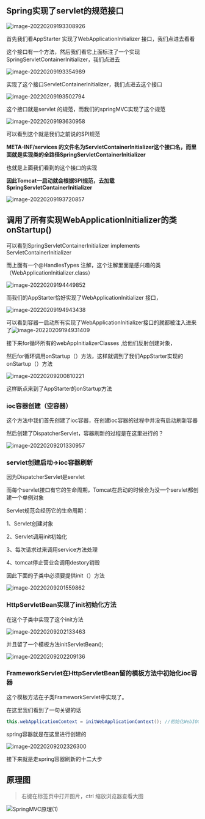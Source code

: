 

## Spring实现了servlet的规范接口

![image-20220209193308926](https://image.imxyu.cn/file/image-20220209193308926.png)

首先我们看AppStarter 实现了WebApplicationInitializer 接口，我们点进去看看

这个接口有一个方法，然后我们看它上面标注了一个实现SpringServletContainerInitializer，我们点进去

![image-20220209193354989](https://image.imxyu.cn/file/image-20220209193354989.png)

实现了这个接口ServletContainerInitializer，我们点进去这个接口

![image-20220209193502794](https://image.imxyu.cn/file/image-20220209193502794.png)

这个接口就是servlet 的规范，而我们的springMVC实现了这个规范

![image-20220209193630958](https://image.imxyu.cn/file/image-20220209193630958.png)

可以看到这个就是我们之前说的SPI规范

**META-INF/services 的文件名为ServletContainerInitializer这个接口名，而里面就是实现类的全路径SpringServletContainerInitializer**

也就是上面我们看到的这个接口的实现

**因此Tomcat一启动就会根据SPI规范，去加载SpringServletContainerInitializer**

![image-20220209193720857](https://image.imxyu.cn/file/image-20220209193720857.png)



## 调用了所有实现WebApplicationInitializer的类onStartup()

可以看到SpringServletContainerInitializer implements ServletContainerInitializer

而上面有一个@HandlesTypes 注解，这个注解里面是感兴趣的类（WebApplicationInitializer.class）



![image-20220209194449852](https://image.imxyu.cn/file/image-20220209194449852.png)

而我们的AppStarter恰好实现了WebApplicationInitializer 接口，

![image-20220209194943438](https://image.imxyu.cn/file/image-20220209194943438.png)



可以看到容器一启动所有实现了WebApplicationInitializer接口的就都被注入进来了![image-20220209194931409](https://image.imxyu.cn/file/image-20220209194931409.png)

接下来for循环所有的webAppInitializerClasses ,给他们反射创建对象，

然后for循环调用onStartup（）方法，这样就调到了我们AppStarter实现的onStartup（）方法

![image-20220209200810221](https://image.imxyu.cn/file/image-20220209200810221.png)

这样断点来到了AppStarter的onStartup方法

### ioc容器创建（空容器）

这个方法中我们首先创建了ioc容器，在创建ioc容器的过程中并没有启动刷新容器

然后创建了DispatcherServlet，容器刷新的过程是在这里进行的？

![image-20220209201330957](https://image.imxyu.cn/file/image-20220209201330957.png)

### servlet创建启动->ioc容器刷新

因为DispatcherServlet是servlet

而每个servlet接口有它的生命周期，Tomcat在启动的时候会为没一个servlet都创建一个单例对象

Servlet规范会经历它的生命周期：

1、Servlet创建对象

2、Servlet调用init初始化

3、每次请求过来调用service方法处理

4、tomcat停止营业会调用destory销毁

因此下面的子类中必须要提供init（）方法

![image-20220209201559862](https://image.imxyu.cn/file/image-20220209201559862.png)

### HttpServletBean实现了init初始化方法

在这个子类中实现了这个init方法

![image-20220209202133463](https://image.imxyu.cn/file/image-20220209202133463.png)

并且留了一个模板方法initServletBean();

![image-20220209202209136](https://image.imxyu.cn/file/image-20220209202209136.png)

### FrameworkServlet在HttpServletBean留的模板方法中初始化ioc容器

这个模板方法在子类FrameworkServlet中实现了。

在这里我们看到了一句关键的话

```java
this.webApplicationContext = initWebApplicationContext(); //初始化WebIOC容器
```

spring容器就是在这里进行创建的

![image-20220209202326300](https://image.imxyu.cn/file/image-20220209202326300.png)



接下来就是走spring容器刷新的十二大步

## 原理图

> 右键在标签页中打开图片，ctrl 缩放浏览器查看大图

![SpringMVC原理(1)](https://image.imxyu.cn/file/SpringMVC%E5%8E%9F%E7%90%86(1).jpg)